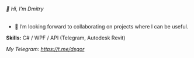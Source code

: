 ###### 👋 Hi, I’m Dmitry

- 💞️ I’m looking forward to collaborating on projects where I can be useful.

**Skills:** C# / WPF / API (Telegram, Autodesk Revit)

_My Telegram: https://t.me/dsgor_
<!---
dsgoryachev/dsgoryachev is a ✨ special ✨ repository because its `README.md` (this file) appears on your GitHub profile.
You can click the Preview link to take a look at your changes.
--->
